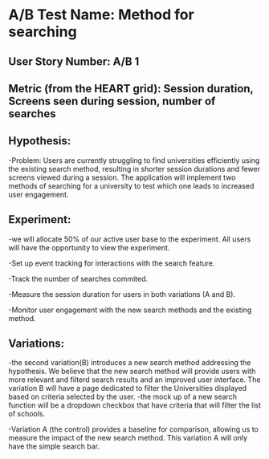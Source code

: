 
# A/B Test Name: Method for searching 
## User Story Number: A/B 1 
## Metric (from the HEART grid): Session duration, Screens seen during session, number of searches 

## Hypothesis: 

  -Problem: Users are currently struggling to find universities efficiently using the 
  existing search method, resulting in shorter session durations and fewer screens viewed during a session. 
  The application will implement two methods of searching for a university to test which one leads to increased user engagement.
  
 

## Experiment:
  -we will allocate 50% of our active user base to the experiment. All users will have the opportunity to view the experiment. 

  -Set up event tracking for interactions with the search feature.
  
  -Track the number of searches commited.
  
  -Measure the session duration for users in both variations (A and B).
  
  -Monitor user engagement with the new search methods and the existing method.
  
## Variations:

 -the second variation(B) introduces a new search method addressing the hypothesis. We believe that the new search method will
  provide users with more relevant and filterd search results and an improved user interface. The variation B will have a page dedicated to filter the 
  Universities displayed based on criteria selected by the user.
  -the mock up of a new search function will be a dropdown checkbox that have criteria that will filter the list of schools. 
  
  -Variation A (the control) provides a baseline for comparison, allowing us to measure the impact of the new search method. This variation A will only
  have the simple search bar. 
